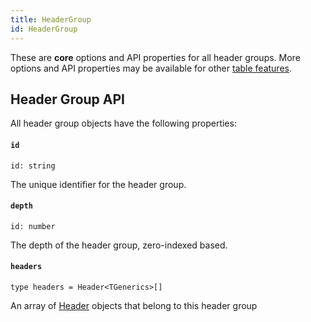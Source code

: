 ```yaml
---
title: HeaderGroup
id: HeaderGroup
---
```


These are **core** options and API properties for all header groups. More options and API properties may be available for other [table features](../guide/09-features.md).

## Header Group API

All header group objects have the following properties:

#### `id`

```tsx
id: string
```

The unique identifier for the header group.

#### `depth`

```tsx
id: number
```

The depth of the header group, zero-indexed based.

#### `headers`

```tsx
type headers = Header<TGenerics>[]
```

An array of [Header](./Header) objects that belong to this header group
